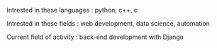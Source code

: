 Intrested in these languages : python, c++, c

Intrested in these fields :  web development, data science, automation

Current field of activity : back-end development with Django
